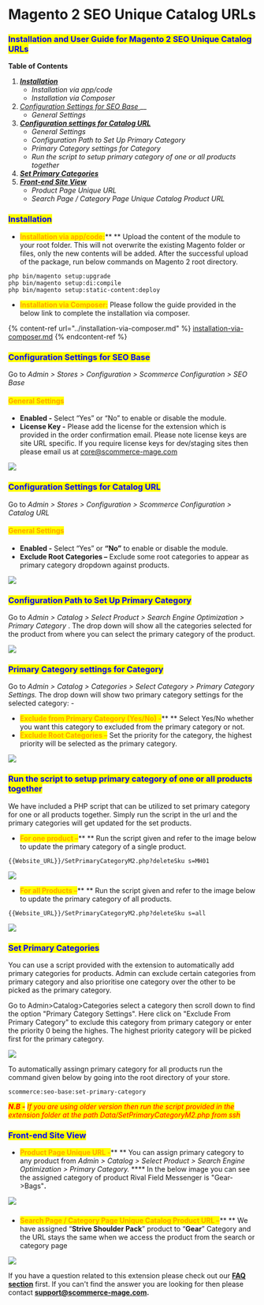 # Magento 2 SEO Unique Catalog URLs

### <mark style="color:blue;">Installation and User Guide for Magento 2 SEO Unique Catalog URLs</mark>&#x20;

**Table of Contents**

1. __[_Installation_ ](magento-2-seo-unique-catalog-urls.md#\_toc\_250008)__
   * _Installation via app/code_&#x20;
   * _Installation via Composer_
2. [_Configuration Settings for SEO Base_ ](magento-2-seo-unique-catalog-urls.md#\_toc\_250007)__
   * _General Settings_
3. __[_Configuration settings for Catalog URL_ ](magento-2-seo-unique-catalog-urls.md#\_toc\_250005)__
   * _General Settings_&#x20;
   * _Configuration Path to Set Up Primary Category_&#x20;
   * _Primary Category settings for Category_&#x20;
   * _Run the script to setup primary category of one or all products together_&#x20;
4. __[_Set Primary Categories_](magento-2-seo-unique-catalog-urls.md#set-primary-categories)__
5. __[_Front-end Site View_ ](magento-2-seo-unique-catalog-urls.md#\_toc\_250000)__
   * _Product Page Unique URL_&#x20;
   * _Search Page / Category Page Unique Catalog Product URL_&#x20;

### <mark style="color:blue;">Installation</mark> <a href="#_toc_250008" id="_toc_250008"></a>

* <mark style="color:orange;">**Installation via app/code:**</mark>** ** Upload the content of the module to your root folder. This will not overwrite the existing Magento folder or files, only the new contents will be added. After the successful upload of the package, run below commands on Magento 2 root directory.

```
php bin/magento setup:upgrade
php bin/magento setup:di:compile
php bin/magento setup:static-content:deploy
```

* <mark style="color:orange;">**Installation via Composer:**</mark> Please follow the guide provided in the below link to complete the installation via composer.

{% content-ref url="../installation-via-composer.md" %}
[installation-via-composer.md](../installation-via-composer.md)
{% endcontent-ref %}

### <mark style="color:blue;">Configuration Settings for SEO Base</mark> <a href="#_toc_250007" id="_toc_250007"></a>

Go to _Admin > Stores > Configuration > Scommerce Configuration > SEO Base_

#### <mark style="color:orange;">General Settings</mark> <a href="#_toc_250006" id="_toc_250006"></a>

* **Enabled -** Select “Yes” or “No” to enable or disable the module.
* **License Key -** Please add the license for the extension which is provided in the order confirmation email. Please note license keys are site URL specific. If you require license keys for dev/staging sites then please email us at [core@scommerce-mage.com](mailto:core@scommerce-mage.com)

![](../../.gitbook/assets/config\_seo.png)

### <mark style="color:blue;">Configuration Settings for Catalog URL</mark> <a href="#_toc_250027" id="_toc_250027"></a>

Go to _Admin > Stores > Configuration > Scommerce Configuration > Catalog URL_

#### <mark style="color:orange;">General Settings</mark> <a href="#_toc_250026" id="_toc_250026"></a>

* **Enabled -** Select “Yes” or **“**No**”** to enable or disable the module.
* **Exclude Root Categories –** Exclude some root categories to appear as primary category dropdown against products.

![](../../.gitbook/assets/general\_catalog.png)

### <mark style="color:blue;">Configuration Path to Set Up Primary Category</mark> <a href="#_toc_250025" id="_toc_250025"></a>

Go to _Admin > Catalog > Select Product > Search Engine Optimization > Primary Category_ . The drop down will show all the categories selected for the product from where you can select the primary category of the product.

![](<../../.gitbook/assets/13 (27)>)

### <mark style="color:blue;">Primary Category settings for Category</mark> <a href="#_toc_250002" id="_toc_250002"></a>

Go to _Admin > Catalog > Categories > Select Category > Primary Category Settings._ The drop down will show two primary category settings for the selected category: -

* <mark style="color:orange;">**Exclude from Primary Category (Yes/No) -**</mark>** ** Select Yes/No whether you want this category to excluded from the primary category or not.
* <mark style="color:orange;">**Exclude Root Categories –**</mark> Set the priority for the category, the highest priority will be selected as the primary category.

![](<../../.gitbook/assets/4 (20)>)

### <mark style="color:blue;">Run the script to setup primary category of one or all products together</mark> <a href="#_toc_250001" id="_toc_250001"></a>

We have included a PHP script that can be utilized to set primary category for one or all products together. Simply run the script in the url and the primary categories will get updated for the set products.

* <mark style="color:orange;">**For one product –**</mark>** ** Run the script given and refer to the image below to update the primary category of a single product.

`{{Website_URL}}/SetPrimaryCategoryM2.php?deleteSku s=MH01`

![](<../../.gitbook/assets/5 (44)>)

* <mark style="color:orange;">**For all Products –**</mark>** ** Run the script given and refer to the image below to update the primary category of all products.

`{{Website_URL}}/SetPrimaryCategoryM2.php?deleteSku s=all`

![](<../../.gitbook/assets/6 (32)>)

### <mark style="color:blue;">Set Primary Categories</mark>

You can use a script provided with the extension to automatically add primary categories for products. Admin can exclude certain categories from primary category and also prioritise one category over the other to be picked as the primary category.

Go to Admin>Catalog>Categories select a category then scroll down to find the option "Primary Category Settings". Here click on "Exclude From Primary Category" to exclude this category from primary category or enter the priority 0 being the highes. The highest priority category will be picked first for the primary category.

![](<../../.gitbook/assets/1 (3) (1).png>)

To automatically assingn primary category for all products run the command given below by going into the root directory of your store.

```
scommerce:seo-base:set-primary-category
```

_<mark style="color:red;">**N.B -**</mark>_ _<mark style="color:red;">If you are using older version then run the script provided in the extension folder at the path Data/SetPrimaryCategoryM2.php from ssh</mark>_

### <mark style="color:blue;">Front-end Site View</mark> <a href="#_toc_250024" id="_toc_250024"></a>

* <mark style="color:orange;">**Product Page Unique URL -**</mark>** ** You can assign primary category to any product from _Admin > Catalog > Select Product > Search Engine Optimization > Primary Category._ **** In the below image you can see the assigned category of product Rival Field Messenger is "Gear->Bags"**.**

![](<../../.gitbook/assets/14 (26)>)

### <mark style="color:blue;"></mark> <a href="#_toc_250023" id="_toc_250023"></a>

* <mark style="color:orange;">**Search Page / Category Page Unique Catalog Product URL –**</mark>** ** We have assigned “**Strive Shoulder Pack**” product to “**Gear**” Category and the URL stays the same when we access the product from the search or category page

![](<../../.gitbook/assets/8 (51)>)

If you have a question related to this extension please check out our [**FAQ section**](https://www.scommerce-mage.com/magento-2-seo-unique-product-url.html#faq) first. If you can't find the answer you are looking for then please contact [**support@scommerce-mage.com**](mailto:core@scommerce-mage.com)**.**
